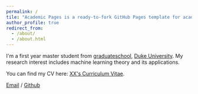 ```yaml
---
permalink: /
tile: "Academic Pages is a ready-to-fork GitHub Pages template for academic personal websites"
author_profile: true
redirect_from: 
  - /about/
  - /about.html
---
```

I'm a first year master student from [graduateschool](https://gradschool.duke.edu/), [Duke University](https://duke.edu/). My research interest includes machine learning theory and its applications.

You can find my CV here: [XX's Curriculum Vitae](../assets/Curriculum_Vitae.pdf).

[Email](yixiao.wang@duke.edu) / [Github](https://github.com/Yixiao-Wang-Stats) 
